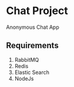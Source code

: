 Chat Project
============
Anonymous Chat App

Requirements
-------------
1. RabbitMQ
2. Redis
3. Elastic Search
4. NodeJs
